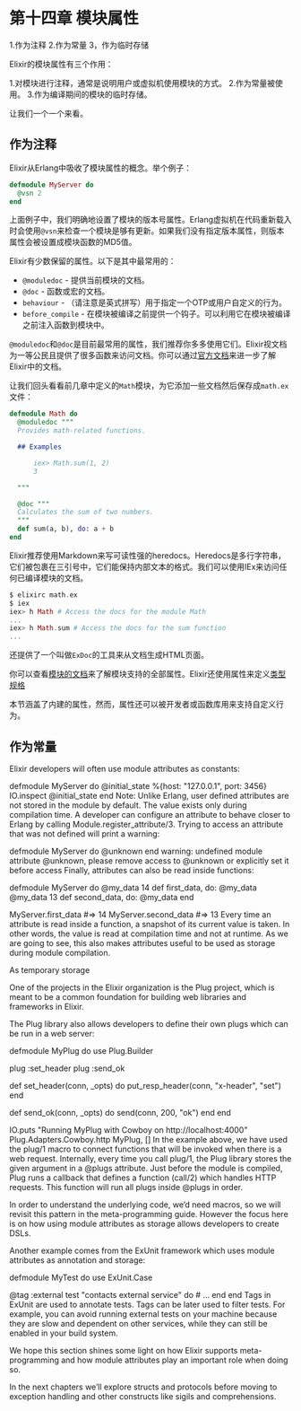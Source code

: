 # 第十四章 模块属性

1.作为注释
2.作为常量
3，作为临时存储

Elixir的模块属性有三个作用：

1.对模块进行注释，通常是说明用户或虚拟机使用模块的方式。
2.作为常量被使用。
3.作为编译期间的模块的临时存储。

让我们一个一个来看。

## 作为注释

Elixir从Erlang中吸收了模块属性的概念。举个例子：

```elixir
defmodule MyServer do
  @vsn 2
end
```

上面例子中，我们明确地设置了模块的版本号属性。Erlang虚拟机在代码重新载入时会使用`@vsn`来检查一个模块是够有更新。如果我们没有指定版本属性，则版本属性会被设置成模块函数的MD5值。

Elixir有少数保留的属性。以下是其中最常用的：

* `@moduledoc` - 提供当前模块的文档。
* `@doc` - 函数或宏的文档。
* `behaviour` - （请注意是英式拼写）用于指定一个OTP或用户自定义的行为。
* `before_compile` - 在模块被编译之前提供一个钩子。可以利用它在模块被编译之前注入函数到模块中。

`@moduledoc`和`@doc`是目前最常用的属性，我们推荐你多多使用它们。Elixir视文档为一等公民且提供了很多函数来访问文档。你可以通过[官方文档](https://hexdocs.pm/elixir/writing-documentation.html)来进一步了解Elixir中的文档。

让我们回头看看前几章中定义的`Math`模块，为它添加一些文档然后保存成`math.ex`文件：

```elixir
defmodule Math do
  @moduledoc """
  Provides math-related functions.

  ## Examples

      iex> Math.sum(1, 2)
      3

  """

  @doc """
  Calculates the sum of two numbers.
  """
  def sum(a, b), do: a + b
end
```

Elixir推荐使用Markdown来写可读性强的heredocs。Heredocs是多行字符串，它们被包裹在三引号中，它们能保持内部文本的格式。我们可以使用IEx来访问任何已编译模块的文档。

```elixir
$ elixirc math.ex
$ iex
iex> h Math # Access the docs for the module Math
...
iex> h Math.sum # Access the docs for the sum function
...
```

还提供了一个叫做`ExDoc`的工具来从文档生成HTML页面。

你可以查看[模块的文档](https://hexdocs.pm/elixir/Module.html)来了解模块支持的全部属性。Elixir还使用属性来定义[类型规格](http://elixir-lang.org/getting-started/typespecs-and-behaviours.html)

本节涵盖了内建的属性，然而，属性还可以被开发者或函数库用来支持自定义行为。

## 作为常量

Elixir developers will often use module attributes as constants:

defmodule MyServer do
  @initial_state %{host: "127.0.0.1", port: 3456}
  IO.inspect @initial_state
end
Note: Unlike Erlang, user defined attributes are not stored in the module by default. The value exists only during compilation time. A developer can configure an attribute to behave closer to Erlang by calling Module.register_attribute/3.
Trying to access an attribute that was not defined will print a warning:

defmodule MyServer do
  @unknown
end
warning: undefined module attribute @unknown, please remove access to @unknown or explicitly set it before access
Finally, attributes can also be read inside functions:

defmodule MyServer do
  @my_data 14
  def first_data, do: @my_data
  @my_data 13
  def second_data, do: @my_data
end

MyServer.first_data #=> 14
MyServer.second_data #=> 13
Every time an attribute is read inside a function, a snapshot of its current value is taken. In other words, the value is read at compilation time and not at runtime. As we are going to see, this also makes attributes useful to be used as storage during module compilation.

As temporary storage

One of the projects in the Elixir organization is the Plug project, which is meant to be a common foundation for building web libraries and frameworks in Elixir.

The Plug library also allows developers to define their own plugs which can be run in a web server:

defmodule MyPlug do
  use Plug.Builder

  plug :set_header
  plug :send_ok

  def set_header(conn, _opts) do
    put_resp_header(conn, "x-header", "set")
  end

  def send_ok(conn, _opts) do
    send(conn, 200, "ok")
  end
end

IO.puts "Running MyPlug with Cowboy on http://localhost:4000"
Plug.Adapters.Cowboy.http MyPlug, []
In the example above, we have used the plug/1 macro to connect functions that will be invoked when there is a web request. Internally, every time you call plug/1, the Plug library stores the given argument in a @plugs attribute. Just before the module is compiled, Plug runs a callback that defines a function (call/2) which handles HTTP requests. This function will run all plugs inside @plugs in order.

In order to understand the underlying code, we’d need macros, so we will revisit this pattern in the meta-programming guide. However the focus here is on how using module attributes as storage allows developers to create DSLs.

Another example comes from the ExUnit framework which uses module attributes as annotation and storage:

defmodule MyTest do
  use ExUnit.Case

  @tag :external
  test "contacts external service" do
    # ...
  end
end
Tags in ExUnit are used to annotate tests. Tags can be later used to filter tests. For example, you can avoid running external tests on your machine because they are slow and dependent on other services, while they can still be enabled in your build system.

We hope this section shines some light on how Elixir supports meta-programming and how module attributes play an important role when doing so.

In the next chapters we’ll explore structs and protocols before moving to exception handling and other constructs like sigils and comprehensions.
